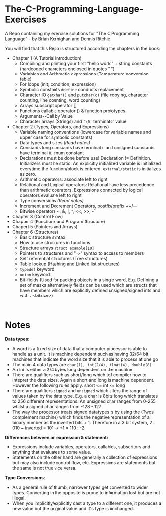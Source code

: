 # The-C-Programming-Language-Exercises
A Repo containing my exercise solutions for "The C Programming Language" - by Brian Kernighan and Dennis Ritchie

You will find that this Repo is structured according the chapters in the book:
 - Chapter 1 (A Tutorial Introduction)
     - Compiling and printing your first "hello world" + string constants (hardcoded characters enclosed in quotes " ")
     - Variables and Arithmetic expressions (Temperature conversion table)
     - For loops (init; condition; expression)
     - Symbolic constants `#define` conducts replacement
     - Character IO `getchar()` and `putchar(c)` (file copying, character counting, line counting, word counting)
     - Arrays subscript operator []
     - Functions callable operator () & function prototypes
     - Arguments--Call by Value
     - Character arrays (Strings) and `'\0'` terminator value
 - Chapter 2 (Types, Operators, and Expressions)
    - Variable naming conventions (lowercase for variable names and upper case for symbolic constants)
    - Data types and sizes <em>(Read notes)</em>
    - Constants long constants have terminal `L` and unsigned constants have terminal `U`. enum constant
    - Declarations must be done before use! Declaration != Definition. Initializers must be static. An explicitly initialized variable is initialized everytime the function/block is entered. `external/static` is initializes as zero.
    - Arithmetic operators: associate left to right
    - Relational and Logical operators: Relational have less precedence than arithmetic operators. Expressions connected by logical operators evaluate left to right
    - Type conversions <em>(Read notes)</em>
    - Increment and Decrement Operators, postfix/prefix ++/--
    - Bitwise operators ~, &, |, ^, <<, >>, -`
 - Chapter 3 (Control Flow)
 - Chapter 4 (Functions and Program Structure)
 - Chapert 5 (Pointers and Arrays)
 - Chapter 6 (Structures)
    - Basic structure syntax
    - How to use structures in functions
    - Structure arrays `struct example[10]`
    - Pointers to structures and "`->`" syntax to access to members
    - Self referential structures (Tree structures)
    - Table lookup (Hashing and Linked list structures)
    - `typedef` keyword
    - `union` keyword
    - Bit-fields (Used for packing objects in a single word, E.g. Defining a set of masks alternatively fields can be used which are structs that have members which are explicitly defined unsigned/signed ints and with : \<bitsize\>)

<br>
<h1>Notes</h1>

<b>Data types:</b>
- A word is a fixed size of data that a computer processor is able to handle as a unit. It is machine dependent such as having 32/64 bit machines that indicate the word size that it is able to process at one go
- The main 4 data types are `char(1), int(2/4), float(4), double(8)`
- An int is either a 2/4 bytes long dependent on the machine.
- There are qualifiers such as short/long which tell compiler how to intepret the data sizes. Again a short and long is machine dependent. However the following rules apply. short <= int <= long
- There are qualifiers `signed` and `unsigned` which alters the range of values taken by the data type. E.g. a char is 8bits long which translates to 256 different representations. An unsigned char ranges from 0-255 whilst a signed char ranges from -128 - 127
- The way the processor treats signed datatypes is by using the (Twos complement machine) which finds the negative representation of a binary number as the inverted bits + 1. Therefore in a 3 bit system, 2 : 010 ~ inverted = 101 -> +1 = 110 : -2

<b>Differences between an expression & statement:</b>
- Expressions include variables, operators, callables, subscritors and anything that evaluates to some value.
- Statements on the other hand are generally a collection of expressions but may also include control flow, etc. Expressions are statements but the same is not true vice versa.

<b>Type Conversions</b>:
- As a general rule of thumb, narrower types get converted to wider types. Converting in the opposite is prone to information lost but are not illegal.
- When you implicitly/explicitly cast a type to a different one, it produces a new value but the original value and it's type is unchanged.